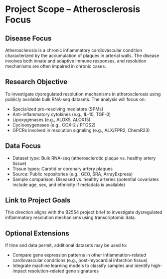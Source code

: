 # Project Scope – Atherosclerosis Focus

## Disease Focus  
Atherosclerosis is a chronic inflammatory cardiovascular condition characterized by the accumulation of plaques in arterial walls. The disease involves both innate and adaptive immune responses, and resolution mechanisms are often impaired in chronic cases.

## Research Objective  
To investigate dysregulated resolution mechanisms in atherosclerosis using publicly available bulk RNA-seq datasets. The analysis will focus on:
- Specialized pro-resolving mediators (SPMs)  
- Anti-inflammatory cytokines (e.g., IL-10, TGF-β)  
- Lipoxygenases (e.g., ALOX5, ALOX15)  
- Cyclooxygenases (e.g., COX-2 / PTGS2)  
- GPCRs involved in resolution signaling (e.g., ALX/FPR2, ChemR23)  

## Data Focus  
- Dataset type: Bulk RNA-seq (atherosclerotic plaque vs. healthy artery tissue)  
- Tissue types: Carotid or coronary artery plaques  
- Source: Public repositories (e.g., GEO, SRA, ArrayExpress)  
- Sample comparison: Diseased vs. healthy arteries (potential covariates include age, sex, and ethnicity if metadata is available)  

## Link to Project Goals  
This direction aligns with the B2554 project brief to investigate dysregulated inflammatory resolution mechanisms using transcriptomic data.

## Optional Extensions  
If time and data permit, additional datasets may be used to:
- Compare gene expression patterns in other inflammation-related cardiovascular conditions (e.g., post-myocardial infarction tissue)  
- Integrate machine learning models to classify samples and identify high-impact resolution-related gene signatures  
